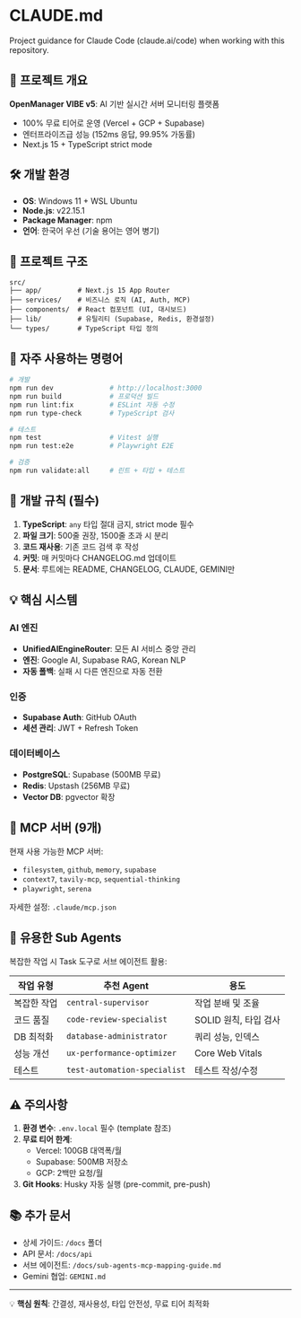 # CLAUDE.md

Project guidance for Claude Code (claude.ai/code) when working with this repository.

## 🎯 프로젝트 개요

**OpenManager VIBE v5**: AI 기반 실시간 서버 모니터링 플랫폼

- 100% 무료 티어로 운영 (Vercel + GCP + Supabase)
- 엔터프라이즈급 성능 (152ms 응답, 99.95% 가동률)
- Next.js 15 + TypeScript strict mode

## 🛠️ 개발 환경

- **OS**: Windows 11 + WSL Ubuntu
- **Node.js**: v22.15.1
- **Package Manager**: npm
- **언어**: 한국어 우선 (기술 용어는 영어 병기)

## 📂 프로젝트 구조

```
src/
├── app/         # Next.js 15 App Router
├── services/    # 비즈니스 로직 (AI, Auth, MCP)
├── components/  # React 컴포넌트 (UI, 대시보드)
├── lib/         # 유틸리티 (Supabase, Redis, 환경설정)
└── types/       # TypeScript 타입 정의
```

## 🚀 자주 사용하는 명령어

```bash
# 개발
npm run dev              # http://localhost:3000
npm run build            # 프로덕션 빌드
npm run lint:fix         # ESLint 자동 수정
npm run type-check       # TypeScript 검사

# 테스트
npm test                 # Vitest 실행
npm run test:e2e         # Playwright E2E

# 검증
npm run validate:all     # 린트 + 타입 + 테스트
```

## 📝 개발 규칙 (필수)

1. **TypeScript**: `any` 타입 절대 금지, strict mode 필수
2. **파일 크기**: 500줄 권장, 1500줄 초과 시 분리
3. **코드 재사용**: 기존 코드 검색 후 작성
4. **커밋**: 매 커밋마다 CHANGELOG.md 업데이트
5. **문서**: 루트에는 README, CHANGELOG, CLAUDE, GEMINI만

## 💡 핵심 시스템

### AI 엔진

- **UnifiedAIEngineRouter**: 모든 AI 서비스 중앙 관리
- **엔진**: Google AI, Supabase RAG, Korean NLP
- **자동 폴백**: 실패 시 다른 엔진으로 자동 전환

### 인증

- **Supabase Auth**: GitHub OAuth
- **세션 관리**: JWT + Refresh Token

### 데이터베이스

- **PostgreSQL**: Supabase (500MB 무료)
- **Redis**: Upstash (256MB 무료)
- **Vector DB**: pgvector 확장

## 🔧 MCP 서버 (9개)

현재 사용 가능한 MCP 서버:

- `filesystem`, `github`, `memory`, `supabase`
- `context7`, `tavily-mcp`, `sequential-thinking`
- `playwright`, `serena`

자세한 설정: `.claude/mcp.json`

## 🤖 유용한 Sub Agents

복잡한 작업 시 Task 도구로 서브 에이전트 활용:

| 작업 유형   | 추천 Agent                   | 용도                  |
| ----------- | ---------------------------- | --------------------- |
| 복잡한 작업 | `central-supervisor`         | 작업 분배 및 조율     |
| 코드 품질   | `code-review-specialist`     | SOLID 원칙, 타입 검사 |
| DB 최적화   | `database-administrator`     | 쿼리 성능, 인덱스     |
| 성능 개선   | `ux-performance-optimizer`   | Core Web Vitals       |
| 테스트      | `test-automation-specialist` | 테스트 작성/수정      |

## ⚠️ 주의사항

1. **환경 변수**: `.env.local` 필수 (template 참조)
2. **무료 티어 한계**:
   - Vercel: 100GB 대역폭/월
   - Supabase: 500MB 저장소
   - GCP: 2백만 요청/월
3. **Git Hooks**: Husky 자동 실행 (pre-commit, pre-push)

## 📚 추가 문서

- 상세 가이드: `/docs` 폴더
- API 문서: `/docs/api`
- 서브 에이전트: `/docs/sub-agents-mcp-mapping-guide.md`
- Gemini 협업: `GEMINI.md`

---

💡 **핵심 원칙**: 간결성, 재사용성, 타입 안전성, 무료 티어 최적화
